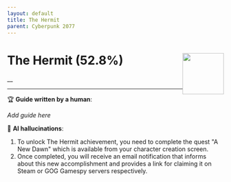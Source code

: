 ```yaml
---
layout: default
title: The Hermit
parent: Cyberpunk 2077
---
```


# The Hermit (52.8%) <img style="float: right;" src="https://cdn.cloudflare.steamstatic.com/steamcommunity/public/images/apps/1091500/d1e79618b612be87bff4f5c70b1e825e37b05540.jpg" width="96" height="96">

__

***

:trophy: **Guide written by a human**:

_Add guide here_

:robot: **AI hallucinations**:

1) To unlock The Hermit achievement, you need to complete the quest "A New Dawn" which is available from your character creation screen. 
2) Once completed, you will receive an email notification that informs about this new accomplishment and provides a link for claiming it on Steam or GOG Gamespy servers respectively.  
